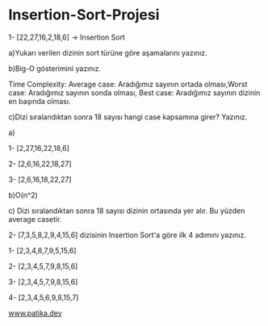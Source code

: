 # Insertion-Sort-Projesi
1- [22,27,16,2,18,6] -> Insertion Sort

a)Yukarı verilen dizinin sort türüne göre aşamalarını yazınız.  

b)Big-O gösterimini yazınız.

Time Complexity: Average case: Aradığımız sayının ortada olması,Worst case: Aradığımız sayının sonda olması, Best case: Aradığımız sayının dizinin en başında olması.

c)Dizi sıralandıktan sonra 18 sayısı hangi case kapsamına girer? Yazınız.

a) 

1- [2,27,16,22,18,6]

2- [2,6,16,22,18,27]

3- [2,6,16,18,22,27]


b)O(n^2)


c) Dizi sıralandıktan sonra 18 sayısı dizinin ortasında yer alır. Bu yüzden average casetir.


2- [7,3,5,8,2,9,4,15,6] dizisinin Insertion Sort'a göre ilk 4 adımını yazınız.

1- [2,3,4,8,7,9,5,15,6]

2- [2,3,4,5,7,9,8,15,6]

3- [2,3,4,5,7,9,8,15,6]

4- [2,3,4,5,6,9,8,15,7]


www.patika.dev
